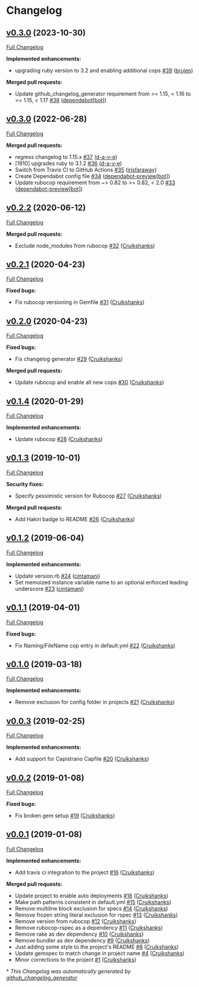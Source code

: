 # Changelog

## [v0.3.0](https://github.com/DEFRA/defra-ruby-style/tree/v0.3.0) (2023-10-30)

[Full Changelog](https://github.com/DEFRA/defra-ruby-style/compare/v0.3.0...v0.3.0)

**Implemented enhancements:**

- upgrading ruby version to 3.2 and enabling additional cops [\#39](https://github.com/DEFRA/defra-ruby-style/pull/39) ([brujeo](https://github.com/brujeo))

**Merged pull requests:**

- Update github\_changelog\_generator requirement from \>= 1.15, \< 1.16 to \>= 1.15, \< 1.17 [\#38](https://github.com/DEFRA/defra-ruby-style/pull/38) ([dependabot[bot]](https://github.com/apps/dependabot))

## [v0.3.0](https://github.com/DEFRA/defra-ruby-style/tree/v0.3.0) (2022-06-28)

[Full Changelog](https://github.com/DEFRA/defra-ruby-style/compare/v0.2.2...v0.3.0)

**Merged pull requests:**

- regress changelog to 1.15.x [\#37](https://github.com/DEFRA/defra-ruby-style/pull/37) ([d-a-v-e](https://github.com/d-a-v-e))
- \[1910\] upgrades ruby to 3.1.2 [\#36](https://github.com/DEFRA/defra-ruby-style/pull/36) ([d-a-v-e](https://github.com/d-a-v-e))
- Switch from Travis CI to GitHub Actions [\#35](https://github.com/DEFRA/defra-ruby-style/pull/35) ([irisfaraway](https://github.com/irisfaraway))
- Create Dependabot config file [\#34](https://github.com/DEFRA/defra-ruby-style/pull/34) ([dependabot-preview[bot]](https://github.com/apps/dependabot-preview))
- Update rubocop requirement from ~\> 0.82 to \>= 0.82, \< 2.0 [\#33](https://github.com/DEFRA/defra-ruby-style/pull/33) ([dependabot-preview[bot]](https://github.com/apps/dependabot-preview))

## [v0.2.2](https://github.com/DEFRA/defra-ruby-style/tree/v0.2.2) (2020-06-12)

[Full Changelog](https://github.com/DEFRA/defra-ruby-style/compare/v0.2.1...v0.2.2)

**Merged pull requests:**

- Exclude node\_modules from rubocop [\#32](https://github.com/DEFRA/defra-ruby-style/pull/32) ([Cruikshanks](https://github.com/Cruikshanks))

## [v0.2.1](https://github.com/DEFRA/defra-ruby-style/tree/v0.2.1) (2020-04-23)

[Full Changelog](https://github.com/DEFRA/defra-ruby-style/compare/v0.2.0...v0.2.1)

**Fixed bugs:**

- Fix rubocop versioning in Gemfile [\#31](https://github.com/DEFRA/defra-ruby-style/pull/31) ([Cruikshanks](https://github.com/Cruikshanks))

## [v0.2.0](https://github.com/DEFRA/defra-ruby-style/tree/v0.2.0) (2020-04-23)

[Full Changelog](https://github.com/DEFRA/defra-ruby-style/compare/v0.1.4...v0.2.0)

**Fixed bugs:**

- Fix changelog generator [\#29](https://github.com/DEFRA/defra-ruby-style/pull/29) ([Cruikshanks](https://github.com/Cruikshanks))

**Merged pull requests:**

- Update rubocop and enable all new cops [\#30](https://github.com/DEFRA/defra-ruby-style/pull/30) ([Cruikshanks](https://github.com/Cruikshanks))

## [v0.1.4](https://github.com/DEFRA/defra-ruby-style/tree/v0.1.4) (2020-01-29)

[Full Changelog](https://github.com/DEFRA/defra-ruby-style/compare/v0.1.3...v0.1.4)

**Implemented enhancements:**

- Update rubocop [\#28](https://github.com/DEFRA/defra-ruby-style/pull/28) ([Cruikshanks](https://github.com/Cruikshanks))

## [v0.1.3](https://github.com/DEFRA/defra-ruby-style/tree/v0.1.3) (2019-10-01)

[Full Changelog](https://github.com/DEFRA/defra-ruby-style/compare/v0.1.2...v0.1.3)

**Security fixes:**

- Specify pessimistic version for Rubocop [\#27](https://github.com/DEFRA/defra-ruby-style/pull/27) ([Cruikshanks](https://github.com/Cruikshanks))

**Merged pull requests:**

- Add Hakiri badge to README [\#26](https://github.com/DEFRA/defra-ruby-style/pull/26) ([Cruikshanks](https://github.com/Cruikshanks))

## [v0.1.2](https://github.com/DEFRA/defra-ruby-style/tree/v0.1.2) (2019-06-04)

[Full Changelog](https://github.com/DEFRA/defra-ruby-style/compare/v0.1.1...v0.1.2)

**Implemented enhancements:**

- Update version.rb [\#24](https://github.com/DEFRA/defra-ruby-style/pull/24) ([cintamani](https://github.com/cintamani))
- Set memoized instance variable name to an optional enforced leading underscore [\#23](https://github.com/DEFRA/defra-ruby-style/pull/23) ([cintamani](https://github.com/cintamani))

## [v0.1.1](https://github.com/DEFRA/defra-ruby-style/tree/v0.1.1) (2019-04-01)

[Full Changelog](https://github.com/DEFRA/defra-ruby-style/compare/v0.1.0...v0.1.1)

**Fixed bugs:**

- Fix Naming/FileName cop entry in default.yml [\#22](https://github.com/DEFRA/defra-ruby-style/pull/22) ([Cruikshanks](https://github.com/Cruikshanks))

## [v0.1.0](https://github.com/DEFRA/defra-ruby-style/tree/v0.1.0) (2019-03-18)

[Full Changelog](https://github.com/DEFRA/defra-ruby-style/compare/v0.0.3...v0.1.0)

**Implemented enhancements:**

- Remove exclusion for config folder in projects [\#21](https://github.com/DEFRA/defra-ruby-style/pull/21) ([Cruikshanks](https://github.com/Cruikshanks))

## [v0.0.3](https://github.com/DEFRA/defra-ruby-style/tree/v0.0.3) (2019-02-25)

[Full Changelog](https://github.com/DEFRA/defra-ruby-style/compare/v0.0.2...v0.0.3)

**Implemented enhancements:**

- Add support for Capistrano Capfile [\#20](https://github.com/DEFRA/defra-ruby-style/pull/20) ([Cruikshanks](https://github.com/Cruikshanks))

## [v0.0.2](https://github.com/DEFRA/defra-ruby-style/tree/v0.0.2) (2019-01-08)

[Full Changelog](https://github.com/DEFRA/defra-ruby-style/compare/v0.0.1...v0.0.2)

**Fixed bugs:**

- Fix broken gem setup [\#19](https://github.com/DEFRA/defra-ruby-style/pull/19) ([Cruikshanks](https://github.com/Cruikshanks))

## [v0.0.1](https://github.com/DEFRA/defra-ruby-style/tree/v0.0.1) (2019-01-08)

[Full Changelog](https://github.com/DEFRA/defra-ruby-style/compare/b4796e24c59ee6c0c28c7f12b436f2dd89cf410d...v0.0.1)

**Implemented enhancements:**

- Add travis ci integration to the project [\#16](https://github.com/DEFRA/defra-ruby-style/pull/16) ([Cruikshanks](https://github.com/Cruikshanks))

**Merged pull requests:**

- Update project to enable auto deployments [\#18](https://github.com/DEFRA/defra-ruby-style/pull/18) ([Cruikshanks](https://github.com/Cruikshanks))
- Make path patterns consistent in default.yml [\#15](https://github.com/DEFRA/defra-ruby-style/pull/15) ([Cruikshanks](https://github.com/Cruikshanks))
- Remove multiline block exclusion for specs [\#14](https://github.com/DEFRA/defra-ruby-style/pull/14) ([Cruikshanks](https://github.com/Cruikshanks))
- Remove frozen string literal exclusion for rspec [\#13](https://github.com/DEFRA/defra-ruby-style/pull/13) ([Cruikshanks](https://github.com/Cruikshanks))
- Remove version from rubocop [\#12](https://github.com/DEFRA/defra-ruby-style/pull/12) ([Cruikshanks](https://github.com/Cruikshanks))
- Remove rubocop-rspec as a dependency [\#11](https://github.com/DEFRA/defra-ruby-style/pull/11) ([Cruikshanks](https://github.com/Cruikshanks))
- Remove rake as dev dependency [\#10](https://github.com/DEFRA/defra-ruby-style/pull/10) ([Cruikshanks](https://github.com/Cruikshanks))
- Remove bundler as dev dependency [\#9](https://github.com/DEFRA/defra-ruby-style/pull/9) ([Cruikshanks](https://github.com/Cruikshanks))
- Just adding some style to the project's README [\#8](https://github.com/DEFRA/defra-ruby-style/pull/8) ([Cruikshanks](https://github.com/Cruikshanks))
- Update gemspec to match change in project name [\#4](https://github.com/DEFRA/defra-ruby-style/pull/4) ([Cruikshanks](https://github.com/Cruikshanks))
- Minor corrections to the project [\#1](https://github.com/DEFRA/defra-ruby-style/pull/1) ([Cruikshanks](https://github.com/Cruikshanks))



\* *This Changelog was automatically generated by [github_changelog_generator](https://github.com/github-changelog-generator/github-changelog-generator)*

